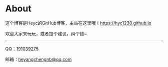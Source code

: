 # About

这个博客是Heyc的GitHub博客，主站在这里哦！<https://hyc1230.github.io>

欢迎大家来玩玩，或者提个建议，纠个错~

---

QQ：[191039275](tencent://message?uin=191039275)

邮箱：<heyangchengnb@qq.com>
